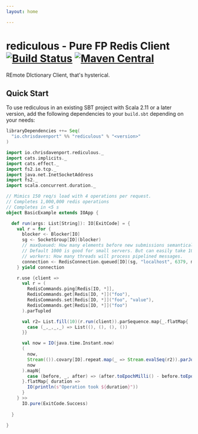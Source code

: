 ```yaml
---
layout: home

---
```


# rediculous - Pure FP Redis Client [![Build Status](https://travis-ci.com/ChristopherDavenport/rediculous.svg?branch=master)](https://travis-ci.com/ChristopherDavenport/rediculous) [![Maven Central](https://maven-badges.herokuapp.com/maven-central/io.chrisdavenport/rediculous_2.13/badge.svg)](https://maven-badges.herokuapp.com/maven-central/io.chrisdavenport/rediculous_2.13)

REmote DIctionary Client, that's hysterical.

## Quick Start

To use rediculous in an existing SBT project with Scala 2.11 or a later version, add the following dependencies to your
`build.sbt` depending on your needs:

```scala
libraryDependencies ++= Seq(
  "io.chrisdavenport" %% "rediculous" % "<version>"
)
```


```scala
import io.chrisdavenport.rediculous._
import cats.implicits._
import cats.effect._
import fs2.io.tcp._
import java.net.InetSocketAddress
import fs2._
import scala.concurrent.duration._

// Mimics 150 req/s load with 4 operations per request.
// Completes 1,000,000 redis operations
// Completes in <5 s
object BasicExample extends IOApp {

  def run(args: List[String]): IO[ExitCode] = {
    val r = for {
      blocker <- Blocker[IO]
      sg <- SocketGroup[IO](blocker)
      // maxQueued: How many elements before new submissions semantically block. Tradeoff of memory to queue jobs. 
      // Default 1000 is good for small servers. But can easily take 100,000.
      // workers: How many threads will process pipelined messages.
      connection <- RedisConnection.queued[IO](sg, "localhost", 6379, maxQueued = 10000, workers = 2)
    } yield connection

    r.use {client =>
      val r = (
        RedisCommands.ping[Redis[IO, *]],
        RedisCommands.get[Redis[IO, *]]("foo"),
        RedisCommands.set[Redis[IO, *]]("foo", "value"),
        RedisCommands.get[Redis[IO, *]]("foo")
      ).parTupled

      val r2= List.fill(10)(r.run(client)).parSequence.map{_.flatMap{
        case (_,_,_,_) => List((), (), (), ())
      }}

      val now = IO(java.time.Instant.now)
      (
        now,
        Stream(()).covary[IO].repeat.map(_ => Stream.evalSeq(r2)).parJoin(15).take(1000000).compile.drain,
        now
      ).mapN{
        case (before, _, after) => (after.toEpochMilli() - before.toEpochMilli()).millis
      }.flatMap{ duration => 
        IO(println(s"Operation took ${duration}"))
      }
    } >>
      IO.pure(ExitCode.Success)
    
  }

}
```